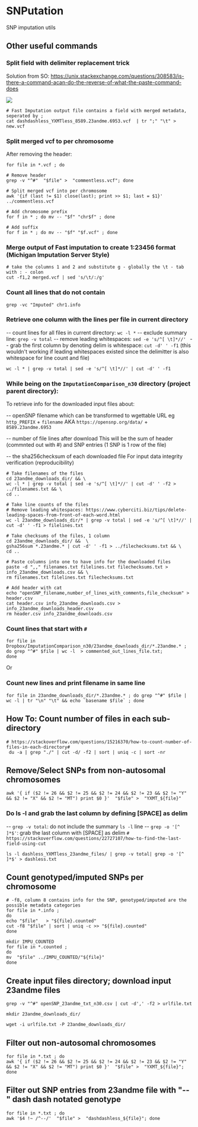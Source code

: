 # SNPutation
SNP imputation utils


## Other useful commands

### Split field with delimiter replacement trick
Solution from SO: https://unix.stackexchange.com/questions/308583/is-there-a-command-acan-do-the-reverse-of-what-the-paste-command-does

![](https://i.imgur.com/9xJgjMo.png)

```
# Fast Imputation output file contains a field with merged metadata, seperated by ;
cat dashdashless_YXMTless_8589.23andme.6953.vcf  | tr ";" "\t" > new.vcf
```


### Split merged vcf to per chromosome
After removing the header:

```
for file in *.vcf ; do

# Remove header
grep -v "^#"  "$file" >  "commentless.vcf"; done
```


```
# Split merged vcf into per chromosome
awk '{if (last != $1) close(last); print >> $1; last = $1}' ../commentless.vcf

# Add chromosome prefix
for f in * ; do mv -- "$f" "chr$f" ; done

# Add suffix
for f in * ; do mv -- "$f" "$f.vcf" ; done
```



### Merge output of Fast imputation to create 1:23456 format (Michigan Imputation Server Style)

```
# take the columns 1 and 2 and substitute g - globally the \t - tab with : - colon
cut -f1,2 merged.vcf | sed 's/\t/:/g'
```

### Count all lines that do not contain

```
grep -vc "Imputed" chr1.info
```
### Retrieve one column with the lines per file in current directory 

-- count lines for all files in current directory: `wc -l *`
-- exclude summary line: `grep -v total`
-- remove leading whitespaces: `sed -e 's/^[ \t]*//' `
-- grab the first column by denoting delim is whitespace: `cut -d' ' -f1`
 (this wouldn't working if leading whitespaces existed since the delimitter is also whitespace for line count and file)

```
wc -l * | grep -v total | sed -e 's/^[ \t]*//' | cut -d' ' -f1
```


### While being on the `ImputationComparison_n30` directory (project parent directory):

To retrieve info for the downloaded input files about:

-- openSNP filename which can be transformed to wgettable URL
eg  `http_PREFIX` + `filename` AKA `https://opensnp.org/data/` + `8589.23andme.6953`

-- number of file lines after download
This will be the sum of header (commnted out with #) and SNP entries (1 SNP is 1 row of the file)

-- the sha256checksum of each downloaded file
For input data integrity verification (reproducibility)

```
# Take filenames of the files
cd 23andme_downloads_dir/ && \
wc -l * | grep -v total | sed -e 's/^[ \t]*//' | cut -d' ' -f2 > ../filenames.txt && \
cd ..

# Take line counts of the files
# Remove leading whitespaces: https://www.cyberciti.biz/tips/delete-leading-spaces-from-front-of-each-word.html
wc -l 23andme_downloads_dir/* | grep -v total | sed -e 's/^[ \t]*//' | cut -d' ' -f1 > filelines.txt

# Take checksums of the files, 1 column
cd 23andme_downloads_dir/ &&  \
gsha256sum *.23andme.* | cut -d' ' -f1 > ../filechecksums.txt && \
cd ..

# Paste columns into one to have info for the downloaded files
paste -d ",," filenames.txt filelines.txt filechecksums.txt > info_23andme_downloads.csv && \
rm filenames.txt filelines.txt filechecksums.txt

# Add header with cat
echo "openSNP_filename,number_of_lines_with_comments,file_checksum" > header.csv
cat header.csv info_23andme_downloads.csv > info_23andme_downloads_header.csv
rm header.csv info_23andme_downloads.csv
```

### Count lines that start with `#` 
 
```
for file in Dropbox/ImputationComparison_n30/23andme_downloads_dir/*.23andme.* ; 
do grep "^#" $file | wc -l  > commented_out_lines_file.txt; 
done
```
  
Or 


### Count new lines and print filename in same line

```
for file in 23andme_downloads_dir/*.23andme.* ; do grep "^#" $file | wc -l | tr "\n" "\t" && echo `basename $file` ; done

```
 
 ## How To: Count number of files in each sub-directory
 
```
# https://stackoverflow.com/questions/15216370/how-to-count-number-of-files-in-each-directory#
 du -a | grep "./" | cut -d/ -f2 | sort | uniq -c | sort -nr
```


## Remove/Select SNPs from non-autosomal chromosomes
```
awk '{ if ($2 != 26 && $2 != 25 && $2 != 24 && $2 != 23 && $2 != "Y" && $2 != "X" && $2 != "MT") print $0 }'  "$file" >  "YXMT_${file}"
```



### Do ls -l and grab the last column by defining [SPACE] as delim
-- `grep -v total`: do not include the summary `ls -l` line 
-- `grep -o '[^ ]*$'`: grab the last column with [SPACE] as delim
`# https://stackoverflow.com/questions/22727107/how-to-find-the-last-field-using-cut`

```
ls -l dashless_YXMTless_23andme_files/ | grep -v total| grep -o '[^ ]*$' > dashless.txt
```


## Count genotyped/imputed SNPs per chromosome

```
# -f8, column 8 contains info for the SNP, genotyped/imputed are the possible metadata categories
for file in *.info ; 
do
echo "$file"   > "${file}.counted"
cut -f8 "$file" | sort | uniq -c >> "${file}.counted" 
done

mkdir IMPU_COUNTED
for file in *.counted ; 
do
mv  "$file" ../IMPU_COUNTED/"${file}" 
done
```

## Create input files directory; download input 23andme files

```
grep -v "^#" openSNP_23andme_txt_n30.csv | cut -d',' -f2 > urlfile.txt

mkdir 23andme_downloads_dir/

wget -i urlfile.txt -P 23andme_downloads_dir/
```

## Filter out non-autosomal chromosomes

```
for file in *.txt ; do 
awk '{ if ($2 != 26 && $2 != 25 && $2 != 24 && $2 != 23 && $2 != "Y" && $2 != "X" && $2 != "MT") print $0 }'  "$file" >  "YXMT_${file}"; done
```


## Filter out SNP entries from 23andme file with "--" dash dash notated genotype

```
for file in *.txt ; do 
awk '$4 !~ /^--/'  "$file" >  "dashdashless_${file}"; done
```
